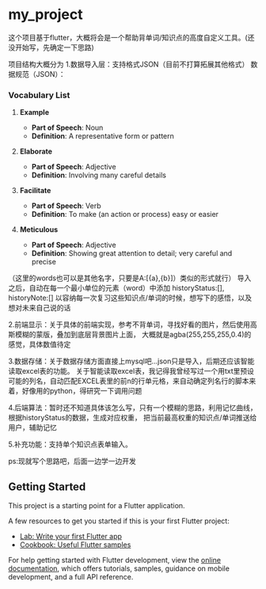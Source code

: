 # my_project

这个项目基于flutter，大概将会是一个帮助背单词/知识点的高度自定义工具。(还没开始写，先确定一下思路)

项目结构大概分为
1.数据导入层：支持格式JSON（目前不打算拓展其他格式）
数据规范（JSON）：
### Vocabulary List

1. **Example**
   - **Part of Speech**: Noun
   - **Definition**: A representative form or pattern

2. **Elaborate**
   - **Part of Speech**: Adjective
   - **Definition**: Involving many careful details

3. **Facilitate**
   - **Part of Speech**: Verb
   - **Definition**: To make (an action or process) easy or easier

4. **Meticulous**
   - **Part of Speech**: Adjective
   - **Definition**: Showing great attention to detail; very careful and precise

（这里的words也可以是其他名字，只要是A:[{a},{b}]）类似的形式就行）
导入之后，自动在每一个最小单位的元素（word）中添加
historyStatus:[],
historyNote:[]
以容纳每一次复习这些知识点/单词的时候，想写下的感悟，以及想对未来自己说的话

2.前端显示：关于具体的前端实现，参考不背单词，寻找好看的图片，然后使用高斯模糊的蒙版，叠加到底层背景图片上面，
大概就是agba(255,255,255,0.4)的感觉，具体数值待定

3.数据存储：关于数据存储方面直接上mysql吧...json只是导入，后期还应该智能读取excel表的功能。
关于智能读取excel表，我记得我曾经写过一个用txt里预设可能的列名，自动匹配EXCEL表里的前n的行单元格，来自动确定列名行的脚本来着，好像用的python，得研究一下调用问题

4.后端算法：暂时还不知道具体该怎么写，只有一个模糊的思路，利用记忆曲线，根据historyStatus的数据，生成对应权重，
把当前最高权重的知识点/单词推送给用户，辅助记忆

5.补充功能：支持单个知识点表单输入。

ps:现就写个思路吧，后面一边学一边开发

## Getting Started

This project is a starting point for a Flutter application.

A few resources to get you started if this is your first Flutter project:

- [Lab: Write your first Flutter app](https://docs.flutter.dev/get-started/codelab)
- [Cookbook: Useful Flutter samples](https://docs.flutter.dev/cookbook)

For help getting started with Flutter development, view the
[online documentation](https://docs.flutter.dev/), which offers tutorials,
samples, guidance on mobile development, and a full API reference.
